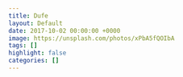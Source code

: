 ```yaml
---
title: Dufe
layout: Default
date: 2017-10-02 00:00:00 +0000
image: https://unsplash.com/photos/xPbA5fQOIbA
tags: []
highlight: false
categories: []
---
```

